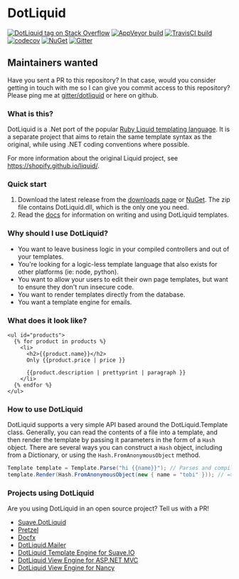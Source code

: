﻿# DotLiquid

[![DotLiquid tag on Stack Overflow](https://img.shields.io/badge/stackoverflow-dotliquid-orange.svg)](https://stackoverflow.com/questions/tagged/dotliquid)
[![AppVeyor build](https://ci.appveyor.com/api/projects/status/github/dotliquid/dotliquid?branch=master&svg=true)](https://ci.appveyor.com/project/tgjones/dotliquid)
[![TravisCI build](https://travis-ci.org/dotliquid/dotliquid.svg?branch=master)](https://travis-ci.org/dotliquid/dotliquid)
[![codecov](https://codecov.io/gh/dotliquid/dotliquid/branch/master/graph/badge.svg)](https://codecov.io/gh/dotliquid/dotliquid)
[![NuGet](https://img.shields.io/nuget/v/dotliquid.svg)](https://www.nuget.org/packages/dotliquid)
[![Gitter](https://badges.gitter.im/Join%20Chat.svg)](https://gitter.im/dotliquid/dotliquid?utm_source=badge&utm_medium=badge&utm_campaign=pr-badge&utm_content=badge)

## Maintainers wanted

Have you sent a PR to this repository? In that case, would you consider getting
in touch with me so I can give you commit access to this repository? Please ping
me at [gitter/dotliquid](https://gitter.im/dotliquid/dotliquid) or here on
github.

### What is this?

DotLiquid is a .Net port of the popular [Ruby Liquid templating
language](https://shopify.github.io/liquid/). It is a separate project that aims to
retain the same template syntax as the original, while using .NET coding
conventions where possible.

For more information about the original Liquid project, see
<https://shopify.github.io/liquid/>.

### Quick start

1. Download the latest release from the [downloads
   page](https://github.com/dotliquid/dotliquid/downloads) or [NuGet](https://www.nuget.org/packages/dotliquid).  The zip file
   contains DotLiquid.dll, which is the only one you need.
2. Read the [docs](https://github.com/dotliquid/dotliquid/wiki) for information
   on writing and using DotLiquid templates.

### Why should I use DotLiquid?

* You want to leave business logic in your compiled controllers and out of your templates.
* You're looking for a logic-less template language that also exists for other platforms (ie: node, python).
* You want to allow your users to edit their own page templates, but want to
  ensure they don't run insecure code.
* You want to render templates directly from the database.
* You want a template engine for emails.

### What does it look like?

``` liquid
<ul id="products">
  {% for product in products %}
    <li>
      <h2>{{product.name}}</h2>
      Only {{product.price | price }}

      {{product.description | prettyprint | paragraph }}
    </li>
  {% endfor %}
</ul>
```

### How to use DotLiquid

DotLiquid supports a very simple API based around the DotLiquid.Template class.
Generally, you can read the contents of a file into a template, and then render
the template by passing it parameters in the form of a `Hash` object. There are
several ways you can construct a `Hash` object, including from a Dictionary, or
using the `Hash.FromAnonymousObject` method.

```c#
Template template = Template.Parse("hi {{name}}"); // Parses and compiles the template
template.Render(Hash.FromAnonymousObject(new { name = "tobi" })); // => "hi tobi"
```

### Projects using DotLiquid

Are you using DotLiquid in an open source project? Tell us with a PR!

 - [Suave.DotLiquid](https://github.com/SuaveIO/suave#introduction)
 - [Pretzel](https://github.com/Code52/Pretzel)
 - [Docfx](https://github.com/dotnet/docfx)
 - [DotLiquid.Mailer](https://github.com/miseeger/DotLiquid.Mailer)
 - [DotLiquid Template Engine for Suave.IO](https://www.nuget.org/packages/Suave.DotLiquid/)
 - [DotLiquid View Engine for ASP.NET MVC](https://www.nuget.org/packages/DotLiquid.ViewEngine)
 - [DotLiquid View Engine for Nancy](https://www.nuget.org/packages/Nancy.Viewengines.DotLiquid)
